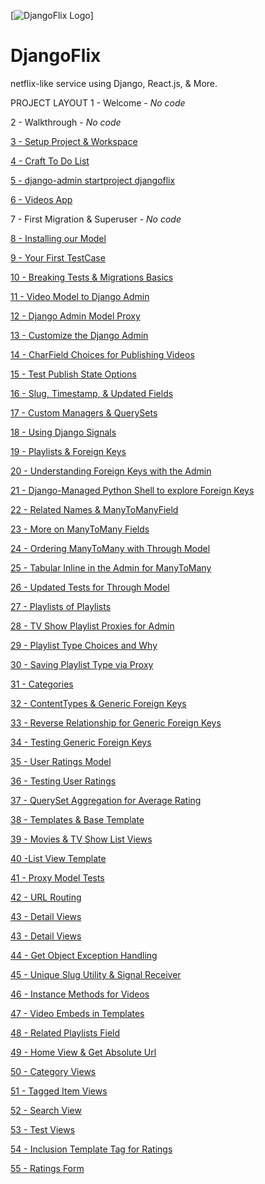[![DjangoFlix Logo](https://static.codingforentrepreneurs.com/media/projects/djangoflix/images/share/DjangoFlix_Share.jpg)]

# DjangoFlix
netflix-like service using Django, React.js, &amp; More.

PROJECT LAYOUT
1 - Welcome - *No code*

2 - Walkthrough - *No code*

[3 - Setup Project & Workspace](../../tree/ffe83c8c0b46004dcd06e73d156a7f9c6d502375/)

[4 - Craft To Do List](../../tree/3b1050dcca788553104987b6577d95c82c419432/)

[5 - django-admin startproject djangoflix](../../tree/41632758252e5f696fc968845ecd883f0a00f10f/)

[6 - Videos App](../../tree/bb59baa8a0e9d64812ca6d53db3ad6be1be8152f/)

7 - First Migration & Superuser - *No code*

[8 - Installing our Model](../../tree/c115c9ca56da01bb91f5b6e98d9632b5a4847456/)

[9 - Your First TestCase](../../tree/6beee7e5e38001690c16c7abc74559558435287e/)

[10 - Breaking Tests & Migrations Basics](../../tree/9e82da997669e9939a860ba17dc9ee491dc9d7b9/)

[11 - Video Model to Django Admin](../../tree/0d163b23d0042a3166378a03aa78337958d5b68d/)

[12 - Django Admin Model Proxy](../../tree/e1fb3e2e50e9728caaec1c853cb7d27c86176ea8/)

[13 - Customize the Django Admin](../../tree/b9886f9387029a56e1518d135a89b811c485713b/)

[14 - CharField Choices for Publishing Videos](../../tree/5942ba3a386ddc879a3d9980213668db057ff871/)

[15 - Test Publish State Options](../../tree/b29eb022d5514d3f45374eb890c474d4129ae733/)

[16 - Slug, Timestamp, & Updated Fields](../../tree/4d7fb54f962a94f01443af92653d7b359bddddcb/)

[17 - Custom Managers & QuerySets](../../tree/d1f739b7aa1816af3a8aecb662c66657ac0300df/)

[18 - Using Django Signals](../../tree/1fc8916024ef134c44ad444f5acc473ccfc5c142/)

[19 - Playlists & Foreign Keys](../../tree/abdb39b823d10a681af4d808409af5572c717d49/)

[20 - Understanding Foreign Keys with the Admin](../../tree/8e288ab79b14beaaa74692344c587dc48e5eb07e/)

[21 - Django-Managed Python Shell to explore Foreign Keys](../../tree/593f8e3e16c2db45932b3ef79010719a2f18b22a/)

[22 - Related Names & ManyToManyField](../../tree/52063e1efc9418af52fac47c89c8f9c5598c3ef5/)

[23 - More on ManyToMany Fields](../../tree/eb1b591a7bab118255fd2046061fd7d59abc3714/)

[24 - Ordering ManyToMany with Through Model](../../tree/6390c7b02d9d38da59d47f191ec7898c8086338a/)

[25 - Tabular Inline in the Admin for ManyToMany](../../tree/7c9c42c7fca97b367854c3c01cf2637e8b27c200/)

[26 - Updated Tests for Through Model](../../tree/609bea1c07a4da36f6ec732c368b439ad0d10235/)

[27 - Playlists of Playlists](../../tree/b352f03a81dcc0661a8e633167da54096f4024d2/)

[28 - TV Show Playlist Proxies for Admin](../../tree/f14e196931873894e74c7c023f49d31e2d6b0cde/)

[29 - Playlist Type Choices and Why](../../tree/3a17b3a95955bfc251ef8554145e4a89f3bbf28d/)

[30 - Saving Playlist Type via Proxy](../../tree/27f325b4d9f5f63c8c5a61bdd6339eaa2cf69567/)

[31 - Categories](../../tree/78cbe8bc117993a52444714e76298e5549de668d/)

[32 - ContentTypes & Generic Foreign Keys](../../tree/946ac5618acf6d04bd47b3814852c4c12f16b65b/)

[33 - Reverse Relationship for Generic Foreign Keys](../../tree/046d59009506d6a3eedb725bc82357fa80149e76/)

[34 - Testing Generic Foreign Keys](../../tree/b1d53892a256793532d61975c2953f9450c82055/)

[35 - User Ratings Model](../../tree/ae3589181ee5895292f37a9ba339c5131496d770/)

[36 - Testing User Ratings](../../tree/0f2032a9767120978d3e466806b4f15f566fe51d/)

[37 - QuerySet Aggregation for Average Rating](../../tree/f4c544826a072c04b9a93e9929e327cfd130a360/)

[38 - Templates & Base Template](../../tree/6856915f19bfa099475f2543e48e341a3502b99b/)

[39 - Movies & TV Show List Views](../../tree/503f315fe2de5495b73a7c587bcc04017a396d10/)

[40 -List View Template](../../tree/adef547e044318eb3a363aad2ea061bbc5148d8f/)

[41 - Proxy Model Tests](../../tree/72de41fe2cc08d9e3c4abe27e8a675727a2fd17c/)

[42 - URL Routing](../../tree/5d6001c992bc3d83cbcd9ceb3db7071d62f26582/)

[43 - Detail Views](../../tree/5e3ab2a98e75871b29bb781c78041400b2311c2e/)

[43 - Detail Views](../../tree/3984513914776facbc3f15c94c49dc04cd15e9fb/)

[44 - Get Object Exception Handling](../../tree/967aebc1dddeea389892c9b3d57033491ff52d66/)

[45 - Unique Slug Utility & Signal Receiver](../../tree/77a85cab8c2ec0e2d8f4522f0057200ada11b3a1/)

[46 - Instance Methods for Videos](../../tree/bc8722e78a614c0b015b540901fc04c76290e00b/)

[47 - Video Embeds in Templates](../../tree/17d549f67f840b20b7033343d73864d807f3e192/)

[48 - Related Playlists Field](../../tree/337fafe0c4215d277d756ccb26dc8a1eb531910f/)

[49 - Home View & Get Absolute Url](../../tree/90321925029cf06ae5cf7c36584848389edcede2/)

[50 - Category Views](../../tree/eb2e32371ce7e16dbcd3315abae8a7b6c18e03e9/)

[51 - Tagged Item Views](../../tree/f945fa5b689bc9e12e182f5e7905c66027fec7be/)

[52 - Search View](../../tree/04dd4eefb91709461cffdc00f23f92767b690c98/)

[53 - Test Views](../../tree/6fd1414db6b7aee41b8d3243101e8c18d857a116/)

[54 - Inclusion Template Tag for Ratings](../../tree/601f358845b8be343b0f3e055d435fcaad3eb654/)

[55 - Ratings Form](../../tree/0f34ed0a437315918d52f2ed1344c3bdf532f65e/)
